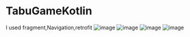# TabuGameKotlin

I used fragment,Navigation,retrofit
![image](https://github.com/rasitmelihdincer/TabuGameKotlin/assets/118563350/e9862949-05d8-493c-8795-a68f30467aac)
![image](https://github.com/rasitmelihdincer/TabuGameKotlin/assets/118563350/2e00be79-a4bd-4046-a0f7-973ad9970b9b)
![image](https://github.com/rasitmelihdincer/TabuGameKotlin/assets/118563350/c9d1d90a-db57-48a6-8df7-e75221c3d65c)
![image](https://github.com/rasitmelihdincer/TabuGameKotlin/assets/118563350/08658c9a-97d0-4ad4-9cfc-8293e3a4e60e)




